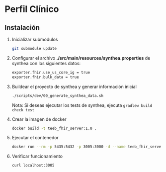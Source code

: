 # Perfil Clínico

## Instalación 

1. Inicializar submodulos

    ```bash
    git submodule update
    ```

2. Configurar el archivo **./src/main/resources/synthea.properties** de synthea con los siguientes datos:

    ```bash
    exporter.fhir.use_us_core_ig = true 
    exporter.fhir.bulk_data = true
    ```

3. Buildear el proyecto de synthea y generar información inicial

    ```bash
    ./scripts/dev/00_generate_synthea_data.sh
    ```
    Nota: Si deseas ejecutar los tests de synthea, ejecuta `gradlew build check test`

4. Crear la imagen de docker

    ```bash
    docker build -t teeb_fhir_server:1.0 .
    ```

5. Ejecutar el contenedor

    ```bash
    docker run --rm -p 5435:5432 -p 3005:3000 -d --name teeb_fhir_server teeb_fhir_server:1.0 --env-file=.env
    ```

6. Verificar funcionamiento

    ```
    curl localhost:3005
    ```
